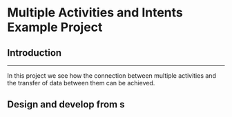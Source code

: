 # Multiple Activities and Intents Example Project

## Introduction
___

In this project we see how the connection between multiple activities and the transfer of data between them can be achieved.

## Design and develop from s
